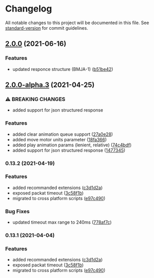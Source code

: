 # Changelog

All notable changes to this project will be documented in this file. See [standard-version](https://github.com/conventional-changelog/standard-version) for commit guidelines.

## [2.0.0](https://github.com/bennymeg/MAS-JS-API/compare/v2.0.0-alpha.3...v2.0.0) (2021-06-16)


### Features

* updated responce structure (BMJA-1) ([b51be42](https://github.com/bennymeg/MAS-JS-API/commit/b51be420be230905f6d470f3784aa34807578021))

## [2.0.0-alpha.3](https://github.com/bennymeg/MAS-JS-API/compare/v0.13.2...v2.0.0-alpha.3) (2021-04-25)


### ⚠ BREAKING CHANGES

* added support for json structured response

### Features

* added clear animation queue support ([27a0e28](https://github.com/bennymeg/MAS-JS-API/commit/27a0e2810de7dc5dad9540fafe22a22f80508d6c))
* added move motor units parameter ([18fa366](https://github.com/bennymeg/MAS-JS-API/commit/18fa366a4f6453255c35de0b26b99bc168bf043f))
* added play animation params (lenient, relative) ([74c4bdf](https://github.com/bennymeg/MAS-JS-API/commit/74c4bdf63b04a954a846b709665bd27d60dfa27f))
* added support for json structured response ([1477345](https://github.com/bennymeg/MAS-JS-API/commit/1477345a70f8c23497e65f11d83b2effab927d7d))

### 0.13.2 (2021-04-19)


### Features

* added recommanded extensions ([c3d1d2a](https://github.com/bennymeg/MAS-JS-API/commit/c3d1d2a185a449f7df3c2d4e9b4609c14b48b929))
* exposed packat timeout ([3c58f1b](https://github.com/bennymeg/MAS-JS-API/commit/3c58f1bc33f77b20979be0224fdc2d624049eebc))
* migrated to cross platform scripts ([e97c490](https://github.com/bennymeg/MAS-JS-API/commit/e97c49092f3aa6c409b03c16be3c3c41cb83df03))


### Bug Fixes

* updated timeout max range to 240ms ([778af7c](https://github.com/bennymeg/MAS-JS-API/commit/778af7c1173a69cdeb361a97da63b9f20c7205b5))

### 0.13.1 (2021-04-04)


### Features

* added recommanded extensions ([c3d1d2a](https://github.com/bennymeg/MAS-JS-API/commit/c3d1d2a185a449f7df3c2d4e9b4609c14b48b929))
* exposed packat timeout ([3c58f1b](https://github.com/bennymeg/MAS-JS-API/commit/3c58f1bc33f77b20979be0224fdc2d624049eebc))
* migrated to cross platform scripts ([e97c490](https://github.com/bennymeg/MAS-JS-API/commit/e97c49092f3aa6c409b03c16be3c3c41cb83df03))
